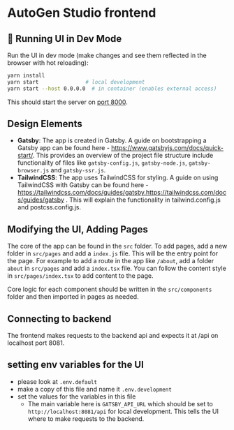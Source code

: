 # AutoGen Studio frontend

## 🚀 Running UI in Dev Mode

Run the UI in dev mode (make changes and see them reflected in the browser with hot reloading):

```bash
yarn install
yarn start               # local development
yarn start --host 0.0.0.0  # in container (enables external access)
```

This should start the server on [port 8000](http://localhost:8000).

## Design Elements

- **Gatsby**: The app is created in Gatsby. A guide on bootstrapping a Gatsby app can be found here - <https://www.gatsbyjs.com/docs/quick-start/>.
  This provides an overview of the project file structure include functionality of files like `gatsby-config.js`, `gatsby-node.js`, `gatsby-browser.js` and `gatsby-ssr.js`.
- **TailwindCSS**: The app uses TailwindCSS for styling. A guide on using TailwindCSS with Gatsby can be found here - <https://tailwindcss.com/docs/guides/gatsby.https://tailwindcss.com/docs/guides/gatsby> . This will explain the functionality in tailwind.config.js and postcss.config.js.

## Modifying the UI, Adding Pages

The core of the app can be found in the `src` folder. To add pages, add a new folder in `src/pages` and add a `index.js` file. This will be the entry point for the page. For example to add a route in the app like `/about`, add a folder `about` in `src/pages` and add a `index.tsx` file. You can follow the content style in `src/pages/index.tsx` to add content to the page.

Core logic for each component should be written in the `src/components` folder and then imported in pages as needed.

## Connecting to backend

The frontend makes requests to the backend api and expects it at /api on localhost port 8081.

## setting env variables for the UI

- please look at `.env.default`
- make a copy of this file and name it `.env.development`
- set the values for the variables in this file
  - The main variable here is `GATSBY_API_URL` which should be set to `http://localhost:8081/api` for local development. This tells the UI where to make requests to the backend.
